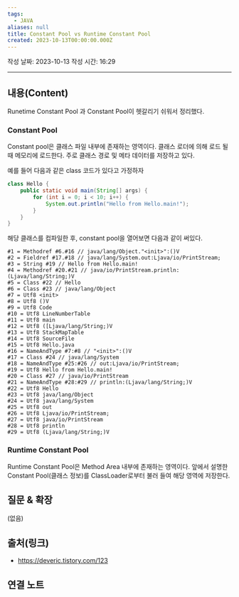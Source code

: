 ```yaml
---
tags:
  - JAVA
aliases: null
title: Constant Pool vs Runtime Constant Pool
created: 2023-10-13T00:00:00.000Z
---
```

작성 날짜: 2023-10-13
작성 시간: 16:29


----
## 내용(Content)
Runetime Constant Pool 과 Constant Pool이 헷갈리기 쉬워서 정리했다.

### Constant Pool
Constant pool은 클래스 파일 내부에 존재하는 영역이다. 클래스 로더에 의해 로드 될 때 메모리에 로드한다. 주로 클래스 경로 및 메타 데이터를 저장하고 있다.

예를 들어 다음과 같은 class 코드가 있다고 가정하자
```java
class Hello {
	public static void main(String[] args) {
		for (int i = 0; i < 10; i++) {
			System.out.println("Hello from Hello.main!");
		}
	}
}
```

해당 클래스를 컴파일한 후, constant pool을 열어보면 다음과 같이 써있다.

```text
#1 = Methodref #6.#16 // java/lang/Object."<init>":()V
#2 = Fieldref #17.#18 // java/lang/System.out:Ljava/io/PrintStream;
#3 = String #19 // Hello from Hello.main! 
#4 = Methodref #20.#21 // java/io/PrintStream.println:(Ljava/lang/String;)V 
#5 = Class #22 // Hello
#6 = Class #23 // java/lang/Object 
#7 = Utf8 <init> 
#8 = Utf8 ()V 
#9 = Utf8 Code
#10 = Utf8 LineNumberTable
#11 = Utf8 main
#12 = Utf8 ([Ljava/lang/String;)V 
#13 = Utf8 StackMapTable 
#14 = Utf8 SourceFile 
#15 = Utf8 Hello.java 
#16 = NameAndType #7:#8 // "<init>":()V 
#17 = Class #24 // java/lang/System 
#18 = NameAndType #25:#26 // out:Ljava/io/PrintStream;
#19 = Utf8 Hello from Hello.main! 
#20 = Class #27 // java/io/PrintStream 
#21 = NameAndType #28:#29 // println:(Ljava/lang/String;)V
#22 = Utf8 Hello
#23 = Utf8 java/lang/Object 
#24 = Utf8 java/lang/System 
#25 = Utf8 out 
#26 = Utf8 Ljava/io/PrintStream; 
#27 = Utf8 java/io/PrintStream
#28 = Utf8 println 
#29 = Utf8 (Ljava/lang/String;)V
```


### Runtime Constant Pool

Runtime Constant Pool은 Method Area 내부에 존재하는 영역이다. 앞에서 설명한 Constant Pool(클래스 정보)를 ClassLoader로부터 불러 들여 해당 영역에 저장한다.

## 질문 & 확장

(없음)

## 출처(링크)
- https://deveric.tistory.com/123

## 연결 노트










